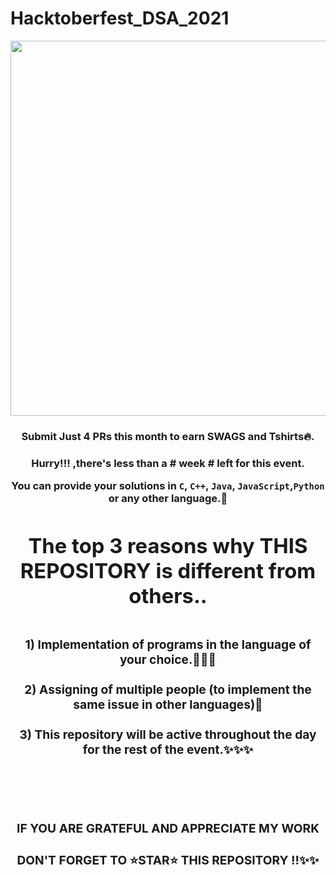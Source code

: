 # Hacktoberfest_DSA_2021
<div align="center">
  <img src="https://hacktoberfest.digitalocean.com/_nuxt/img/logo-hacktoberfest-full.f42e3b1.svg" width=600 ><br/>
<h3>Submit Just 4 PRs this month to earn SWAGS and Tshirts🔥.<h3/>
<div/>
Hurry!!! ,there's less than a # week # left for this event.

You can provide your solutions in `C`, `C++`, `Java`, `JavaScript`,`Python` or any other language.🎊
  
<h1>The top 3 reasons why THIS REPOSITORY is different from others..<h1/>
<h3>1) Implementation of programs in the language of your choice.🎊🎊🎊<br/><br/>
    2) Assigning of multiple people (to implement the same issue in other languages)🙌<br/><br/>
    3) This repository will be active throughout the day for the rest of the event.✨✨✨ <h3/><br/><br/>
  
  
### IF YOU ARE GRATEFUL AND APPRECIATE MY WORK 
### DON'T FORGET TO ⭐STAR⭐ THIS REPOSITORY !!✨✨ 
